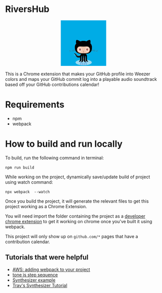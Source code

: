 # RiversHub

<p align="center">
<img src="./weezeroctocat.JPEG" width="29%"/>
</p>

This is a Chrome extension that makes your GitHub profile into Weezer colors and maps your GitHub  commit log into a playable audio soundtrack based off your GitHub contributions calendar! 

# Requirements 

- npm
- webpack

# How to build and run locally

To build, run the following command in terminal:
```
npm run build
```


While working on the project, dynamically save/update build of project using watch command:
```
npx webpack  --watch
```

Once you build the project, it will generate the relevant files to get this project working as a Chrome Extension. 

You will need import the folder containing the project as a [developer chrome extension](https://bashvlas.com/blog/install-chrome-extension-in-developer-mode/) to get it working on chrome once you've built it using webpack. 

This project will only show up on `github.com/*` pages that have a contribution calendar. 

## Tutorials that were helpful
- [AWS: adding webpack to your project](https://docs.aws.amazon.com/sdk-for-javascript/v3/developer-guide/webpack.html)
- [tone js step sequence](https://github.com/Tonejs/Tone.js/blob/dev/examples/stepSequencer.html)
- [Synthesizer example](https://tonejs.github.io/examples/stepSequencer)
- [Trav's Synthesizer Tutorial](https://blog.techsavvytravvy.com/make-a-synthesizer-with-tonejs)
